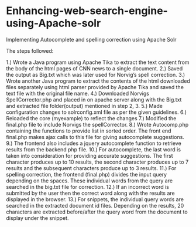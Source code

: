 # Enhancing-web-search-engine-using-Apache-solr
Implementing Autocomplete and spelling correction using Apache Solr

The steps followed:

1.)	Wrote a Java program using Apache Tika to extract the text content from the body of the html pages of CNN news to a single document.
2.)	Saved the output as Big.txt which was later used for Norvig’s spell correction.
3.)	Wrote another Java program to extract the contents of the html downloaded files separately using html parser provided by Apache Tika and saved the text file with the original file name.
4.)	Downloaded Norvigs SpellCorrector.php and placed in on apache server along with the Big.txt and extracted file folder(output) mentioned in step 2, 3.
5.)	Made configuration changes to solrconfig.xml file as per the given guidelines.
6.)	Reloaded the core (myexample) to reflect the changes 
7.)	Modified the final.php file to include Norvigs the spellCorrector.
8.)	Wrote Autocomp.php containing the functions to provide list in sorted order. The front end final.php makes ajax calls to this file for giving autocomplete suggestions. 
9.)	The frontend also includes a jquery autocomplete function to retrieve results from the backend php file.
10.)	For autocomplete, the last word is taken into consideration for providing accurate suggestions. The first character produces up to 10 results, the second character produces up to 7 results and the subsequent characters produce up to 3 results.
11.)	For spelling correction, the frontend (final.php) divides the input query depending on the spaces. These individual words from the query are searched in the big.txt file for correction.
12.)	If an incorrect word is submitted by the user then the correct word along with the results are displayed in the browser.
13.)	For snippets, the individual query words are searched in the extracted document id files. Depending on the results, 20 characters are extracted before/after the query word from the document to display under the snippet. 
